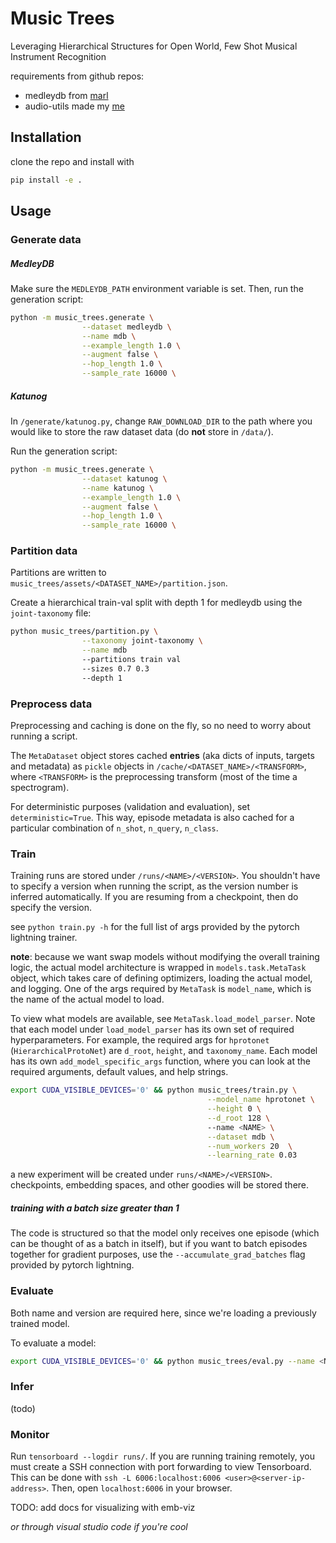 # Music Trees

Leveraging Hierarchical Structures for Open World, Few Shot Musical Instrument Recognition

requirements from github repos: 

- medleydb from [marl](https://github.com/marl/medleydb)
- audio-utils made my [me](https://github.com/hugofloresgarcia/audio-utils)

## Installation

clone the repo and install with
```bash 
pip install -e .
```

## Usage

### Generate data

##### MedleyDB
Make sure the `MEDLEYDB_PATH` environment variable is set. Then, run the
generation script:

```bash
python -m music_trees.generate \
                --dataset medleydb \
                --name mdb \
                --example_length 1.0 \
                --augment false \
                --hop_length 1.0 \
                --sample_rate 16000 \
```

##### Katunog
In `/generate/katunog.py`, change `RAW_DOWNLOAD_DIR` to the path where you would like to store the raw dataset data (do **not** store in `/data/`).

Run the generation script:

```bash
python -m music_trees.generate \
                --dataset katunog \
                --name katunog \
                --example_length 1.0 \
                --augment false \
                --hop_length 1.0 \
                --sample_rate 16000 \
```

### Partition data

Partitions are written to `music_trees/assets/<DATASET_NAME>/partition.json`. 

Create a hierarchical train-val split with depth 1 for medleydb using the `joint-taxonomy` file:

```bash
python music_trees/partition.py \
                --taxonomy joint-taxonomy \
                --name mdb 
                --partitions train val
                --sizes 0.7 0.3
                --depth 1
```


### Preprocess data

Preprocessing and caching is done on the fly, so no need to worry about running a script. 

The `MetaDataset` object stores cached **entries** (aka dicts of inputs, targets and metadata) as `pickle` objects in `/cache/<DATASET_NAME>/<TRANSFORM>`, where `<TRANSFORM>` is the preprocessing transform (most of the time a spectrogram). 

For deterministic purposes (validation and evaluation), set `deterministic=True`. This way, episode metadata is also cached for a particular combination of `n_shot`, `n_query`, `n_class`. 

### Train

Training runs are stored under `/runs/<NAME>/<VERSION>`. You shouldn't have to specify a version when running the script, as the version number is inferred automatically. If you are resuming from a checkpoint, then do specify the version. 

see `python train.py -h` for the full list of args provided by the pytorch lightning trainer. 

**note**: because we want swap models without modifying the overall training logic, 
the actual model architecture is wrapped in `models.task.MetaTask` object, which takes care of defining optimizers, loading the actual model, and logging. One of the args required by `MetaTask` is `model_name`, which is the name of the actual model to load. 

To view what models are available, see `MetaTask.load_model_parser`. Note that each model under `load_model_parser` has its own set of required hyperparameters. For example, the required args for `hprotonet` (`HierarchicalProtoNet`) are `d_root`, `height`, and `taxonomy_name`. Each model has its own `add_model_specific_args` function, where you can look at the required arguments, default values, and help strings. 

```bash 
export CUDA_VISIBLE_DEVICES='0' && python music_trees/train.py \
                                            --model_name hprotonet \
                                            --height 0 \
                                            --d_root 128 \ 
                                            --name <NAME> \
                                            --dataset mdb \
                                            --num_workers 20  \
                                            --learning_rate 0.03  
```

a new experiment will be created under `runs/<NAME>/<VERSION>`. checkpoints, embedding spaces, and other goodies will be stored there. 

##### training with a batch size greater than 1

The code is structured so that the model only receives one episode (which can be thought of as a batch in itself), but if you want to batch episodes together for gradient purposes, use the `--accumulate_grad_batches` flag provided by pytorch lightning. 

### Evaluate

Both name and version are required here, since we're loading a previously trained model. 

To evaluate a model:
```bash
export CUDA_VISIBLE_DEVICES='0' && python music_trees/eval.py --name <NAME> --version <VERSION>
```

### Infer

(todo)


### Monitor

Run `tensorboard --logdir runs/`. If you are running training
remotely, you must create a SSH connection with port forwarding to view
Tensorboard. This can be done with `ssh -L 6006:localhost:6006
<user>@<server-ip-address>`. Then, open `localhost:6006` in your browser. 

TODO: add docs for visualizing with emb-viz

*or through visual studio code if you're cool*